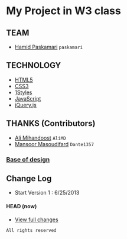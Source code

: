 # My Project in W3 class

## TEAM
* [Hamid Paskamari](https://github.com/paskamari) `paskamari`

## TECHNOLOGY
* [HTML5](http://ali.md/wiki/html5)
* [CSS3](http://ali.md/css3ref)
* [1Styles](http://ali.md/1styles)
* [JavaScript](http://ali.md/wiki/javascript)
* [jQuery.js](http://ali.md/jquery.js)

## THANKS (Contributors)
* [Ali Mihandoost](https://github.com/AliMD) `AliMD`
* [Mansoor Masoudifard](https://github.com/dante1357) `Dante1357`

### [Base of design](http://rodania.com/about)

## Change Log
* Start Version 1 : 6/25/2013


#### HEAD (now)
  * [View full changes](https://github.com/paskamari/W3project)
  
`All rights reserved`

